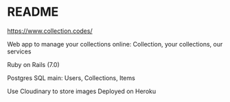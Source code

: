 # README

https://www.collection.codes/

Web app to manage your collections online:
Collection, your collections, our services

Ruby on Rails (7.0)

Postgres SQL
main: Users, Collections, Items

Use Cloudinary to store images
Deployed on Heroku

